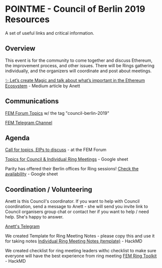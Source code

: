 # POINTME - Council of Berlin 2019 Resources

A set of useful links and critical information.

## Overview

This event is for the community to come together and discuss Ethereum, the improvement process, and other issues. There will be Rings gathering individually, and the organizers will coordinate and post about meetings.

[✨ Let’s create Magic and talk about what’s important in the Ethereum Ecosystem](https://medium.com/@AnettRolikova/lets-create-magic-and-talk-about-what-s-important-in-the-ethereum-ecosystem-45c94878fe3c) - Medium article by Anett

## Communications

[FEM Forum Topics](https://ethereum-magicians.org/tags/council-berlin-2019) w/ the tag "council-berlin-2019"

[FEM Telegram Channel](https://t.me/ETHMagicians)


## Agenda

[Call for topics, EIPs to discuss](https://ethereum-magicians.org/t/magicians-berlin-council-2019-call-for-topics-and-eips-to-discuss/3425/3) - at the FEM Forum

[Topics for Council & Individual Ring Meetings](https://docs.google.com/spreadsheets/d/16pYOZSjzDhOO5BTb7a3u_pBmU0529OsZPlgRw2DLkI0/edit#gid=0) - Google sheet

Parity has offered their Berlin offices for Ring sessions! [Check the availability](https://docs.google.com/spreadsheets/d/1euyr7tOHtNLqK7fSoCkV3Oa4aS3iSww_DVdUUL54pRk/edit?usp=sharing) - Google sheet

## Coordination / Volunteering

Anett is this Council's coordinator. If you want to help with Council coordination, send a message to Anett - she will send you invite link to Council organisers group chat or contact her if you want to help / need help. She's happy to answer.

[Anett's Telegram](https://t.me/anettrolikova)

We created Template for Ring Meeting Notes - please copy this and use it for taking notes 
[Individual Ring Meeting Notes (template)](https://hackmd.io/@Bnkhqf0tSbi1lX2Xc-WXYQ/SkeWwcSGS) - HackMD 

We created checklist for ring meeting leaders withc checklist to make sure everyone will have the best experience from ring meeting 
[FEM Ring Toolkit](https://hackmd.io/@Bnkhqf0tSbi1lX2Xc-WXYQ/SkeWwcSGS) - HackMD




